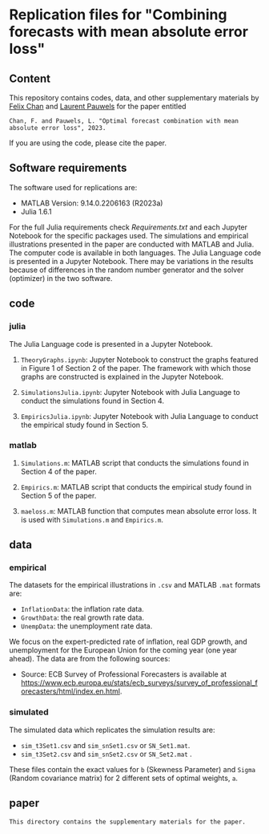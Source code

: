 # Replication files for "Combining forecasts with mean absolute error loss"

## Content
This repository contains codes, data, and other supplementary materials by [Felix Chan](mailto:F.Chan@curtin.edu.au) and [Laurent Pauwels](mailto:laurent.pauwels@sydney.edu.au) for the paper entitled 

	Chan, F. and Pauwels, L. "Optimal forecast combination with mean absolute error loss", 2023. 

If you are using the code, please cite the paper.

## Software requirements
The software used for replications are:

 - MATLAB Version: 9.14.0.2206163 (R2023a)
 - Julia 1.6.1
 
For the full Julia requirements check *Requirements.txt* and each Jupyter Notebook for the specific packages used. The simulations and empirical illustrations presented in the paper are conducted with MATLAB and Julia. The computer code is available in both languages. The Julia Language code is presented in a Jupyter Notebook. There may be variations in the results because of differences in the random number generator and the solver (optimizer) in the two software.
	
## code
  
### julia
The Julia Language code is presented in a Jupyter Notebook.

1. `TheoryGraphs.ipynb`: Jupyter Notebook to construct the graphs featured in Figure 1 of Section 2 of the paper. The framework with which those graphs are constructed is explained in the Jupyter Notebook. 

2. `SimulationsJulia.ipynb`: Jupyter Notebook with Julia Language to conduct the simulations found in Section 4. 


3. `EmpiricsJulia.ipynb`: Jupyter Notebook with Julia Language to conduct the empirical study found in Section 5. 

### matlab

1. `Simulations.m`: MATLAB script that conducts the simulations found in Section 4 of the paper. 

2. `Empirics.m`: MATLAB script that conducts the empirical study found in Section 5 of the paper. 

3. `maeloss.m`: MATLAB function that computes mean absolute error loss. It is used with `Simulations.m` and `Empirics.m`.

## data

### empirical
The datasets for the empirical illustrations in `.csv` and MATLAB `.mat` formats are:
 
- `InflationData`: the inflation rate data.
- `GrowthData`: the real growth rate data.
- `UnempData`: the unemployment rate data.

We focus on the expert-predicted rate of inflation, real GDP growth, and unemployment for the European Union for the coming year (one year ahead). The data are from the following sources:

- Source: ECB Survey of Professional Forecasters is available at <https://www.ecb.europa.eu/stats/ecb_surveys/survey_of_professional_forecasters/html/index.en.html>.

### simulated

The simulated data which replicates the simulation results are:

- `sim_t3Set1.csv` and `sim_snSet1.csv` or `SN_Set1.mat`.
- `sim_t3Set2.csv` and `sim_snSet2.csv` or `SN_Set2.mat` .

These files contain the exact values for `b` (Skewness Parameter) and `Sigma` (Random covariance matrix) for 2 different sets of optimal weights, `a`.


## paper
    This directory contains the supplementary materials for the paper. 

    
